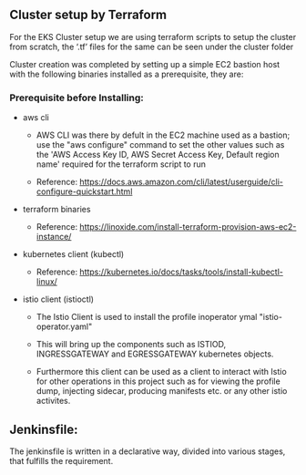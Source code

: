 ## Cluster setup by Terraform

For the EKS Cluster setup we are using  terraform scripts to setup the cluster from scratch, the ‘.tf’ files for the same can be seen under the cluster folder 

Cluster creation was completed by setting up a simple EC2  bastion host with the following binaries installed as a prerequisite, they are:

### Prerequisite before Installing:

- aws cli

    - AWS CLI was there by defult in the EC2 machine used as a bastion; use the "aws configure" command to set the other values such as the 'AWS Access Key ID, AWS Secret Access Key, Default region name' required for the terraform script to run

    - Reference: https://docs.aws.amazon.com/cli/latest/userguide/cli-configure-quickstart.html

- terraform binaries

    - Reference: https://linoxide.com/install-terraform-provision-aws-ec2-instance/

- kubernetes client (kubectl)

    - Reference: https://kubernetes.io/docs/tasks/tools/install-kubectl-linux/

- istio client (istioctl)

    - The Istio Client is used to install the profile inoperator ymal "istio-operator.yaml"

    - This will bring up the components such as ISTIOD, INGRESSGATEWAY and EGRESSGATEWAY kubernetes objects. 

    - Furthermore this client can be used as a client to interact with Istio for other operations in this project   such as for viewing the profile dump, injecting sidecar, producing manifests etc. or any other istio activites. 

## Jenkinsfile:

The jenkinsfile is written in a declarative way, divided into various stages, that fulfills the requirement. 
	